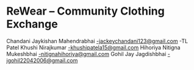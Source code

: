 # ReWear – Community Clothing Exchange

Chandani Jaykishan Mahendrabhai -jackeychandani123@gmail.com -TL
Patel Khushi Nirajkumar -khushipatela15@gmail.com
Hihoriya Nitigna Mukeshbhai -nitignahihoriya@gmail.com
Gohil Jay Jagdishbhai -jgohil22042006@gmail.com